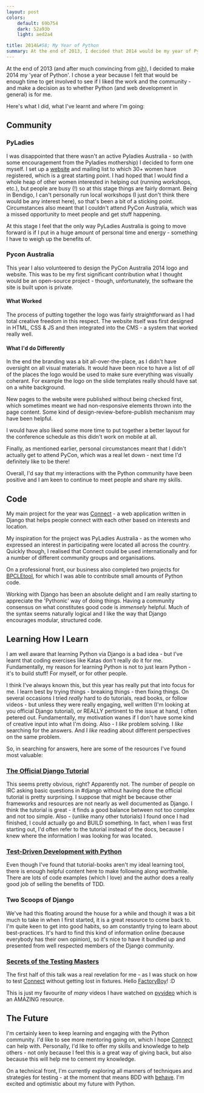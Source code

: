 ```yaml
---
layout: post
colors:
    default: 69b754
    dark: 52a93b
    light: aed2a4

title: 2014&#58; My Year of Python
summary: At the end of 2013, I decided that 2014 would be my year of Python.  It's been a difficult but rewarding journey.
---
```


At the end of 2013 (and after much convincing from [ojh](https://github.com/ojh)), I decided to make 2014 my 'year of Python'.  I chose a year because I felt that would be enough time to get involved to see if I liked the work and the community - and make a decision as to whether Python (and web development in general) is for me.

Here's what I did, what I've learnt and where I'm going:

## Community

### PyLadies

I was disappointed that there wasn't an active Pyladies Australia - so (with some encouragement from the Pyladies mothership) I decided to form one myself.  I set up a [website](http://australia.pyladies.com/) and mailing list to which 30+ women have registered, which is a great starting point.  I had hoped that I would find a whole heap of other women interested in helping out (running workshops, etc.), but people are busy (!) so at this stage things are fairly dormant.  Being in Bendigo, I can't personally run local workshops (I just don't think there would be any interest here), so that's been a bit of a sticking point.  Circumstances also meant that I couldn't attend PyCon Australia, which was a missed opportunity to meet people and get stuff happening.

At this stage I feel that the only way PyLadies Australia is going to move forward is if I put in a huge amount of personal time and energy - something I have to weigh up the benefits of.

### Pycon Australia

This year I also volunteered to design the PyCon Australia 2014 logo and website.   This was to be my first significant contribution what I thought would be an open-source project - though, unfortunately, the software the site is built upon is private.

#### What Worked

The process of putting together the logo was fairly straightforward as I had total creative freedom in this respect.  The website itself was first designed in HTML, CSS & JS and then integrated into the CMS - a system that worked really well.

#### What I'd do Differently

In the end the branding was a bit all-over-the-place, as I didn't have oversight on all visual materials.  It would have been nice to have a list of *all* of the places the logo would be used to make sure everything was visually coherant.  For example the logo on the slide templates really should have sat on a white background.

New pages to the website were published without being checked first, which sometimes meant we had non-responsive elements thrown into the page content.  Some kind of design-review-before-publish mechanism may have been helpful.

I would have also liked some more time to put together a better layout for the conference schedule as this didn't work on mobile at all.

Finally, as mentioned earlier, personal circumstances meant that I didn't actually get to attend PyCon, which was a real let down - next time I'd definitely like to be there!

Overall, I'd say that my interactions with the Python community have been positive and I am keen to continue to meet people and share my skills.

## Code

My main project for the year was [Connect](/connect) -  a web application written in Django that helps people connect with each other based on interests and location.

My inspiration for the project was PyLadies Australia - as the women who expressed an interest in participating were located all across the country.  Quickly though, I realised that Connect could be used internationally and for a number of different community groups and organisations.

On a professional front, our business also completed two projects for [BPCLEtool](/bpcletool), for which I was able to contribute small amounts of Python code.

Working with Django has been an absolute delight and I am really starting to appreciate the 'Pythonic' way of doing things.  Having a community consensus on what constitutes good code is *immensely* helpful. Much of the syntax seems naturally logical and I like the way that Django encourages modular, structured code.

## Learning How I Learn

I am well aware that learning Python via Django is a bad idea - but I've learnt that coding exercises like Katas don't really do it for me.  Fundamentally, my reason for learning Python is not to just learn Python - it's to build stuff!  For myself, or for other people.

I think I've always known this, but this year has really put that into focus for me.  I learn best by trying things - breaking things - then fixing things.  On several occasions I tried *really* hard to do tutorials, read books, or follow videos - but unless they were really engaging, well written (I'm looking at you official Django tutorial), or REALLY pertinent to the issue at hand, I often petered out.  Fundamentally, my motivation wanes if I don't have some kind of creative input into what I'm doing.  Also - I *like* problem solving.  I *like* searching for the answers.  And I *like* reading about different perspectives on the same problem.

So, in searching for answers, here are some of the resources I've found most valuable:

### [The Official Django Tutorial](https://docs.djangoproject.com/en/1.7/intro/tutorial01/)

This seems pretty obvious, right? Apparently not. The number of people on IRC asking basic questions in #django without having done the official tutorial is pretty surprising. I suppose that might be because other frameworks and resources are not nearly as well documented as Django. I think the tutorial is great - it finds a good balance between not too complex and not too simple. Also - (unlike many other tutorials) I found once I had finished, I could actually go and BUILD something. In fact, when I was first starting out, I'd often refer to the tutorial instead of the docs, because I knew where the information I was looking for was located.

### [Test-Driven Development with Python](http://chimera.labs.oreilly.com/books/1234000000754)

Even though I've found that tutorial-books aren't my ideal learning tool, there is enough helpful content here to make following along worthwhile.  There are lots of code examples (which I love) and the author does a really good job of selling the benefits of TDD.

### Two Scoops of Django

We've had this floating around the house for a while and though it was a bit much to take in when I first started, it is a great resource to come back to.  I'm quite keen to get into good habits, so am constantly trying to learn about best-practices.  It's hard to find this kind of information online (because everybody has their own opinion), so it's nice to have it bundled up and presented from well respected members of the Django community.

### [Secrets of the Testing Masters](http://pyvideo.org/video/2244/secrets-of-the-testing-masters)

The first half of this talk was a real revelation for me - as I was stuck on how to test [Connect](/connect) without getting lost in fixtures.  Hello [FactoryBoy](https://factoryboy.readthedocs.org/)! :D

This is just my favourite of *many* videos I have watched on [pyvideo](http://pyvideo.org/) which is an AMAZING resource.

## The Future

I'm certainly keen to keep learning and engaging with the Python community.  I'd like to see more mentoring going on, which I hope [Connect](/connect) can help with.  Personally, I'd like to offer my skills and knowledge to help others - not only because I feel this is a great way of giving back, but also because this will help me to cement my knowledge.

On a technical front, I'm currently exploring all manners of techniques and strategies for testing - at the moment that means BDD with [behave](http://pythonhosted.org/behave/).  I'm excited and optimistic about my future with Python.
